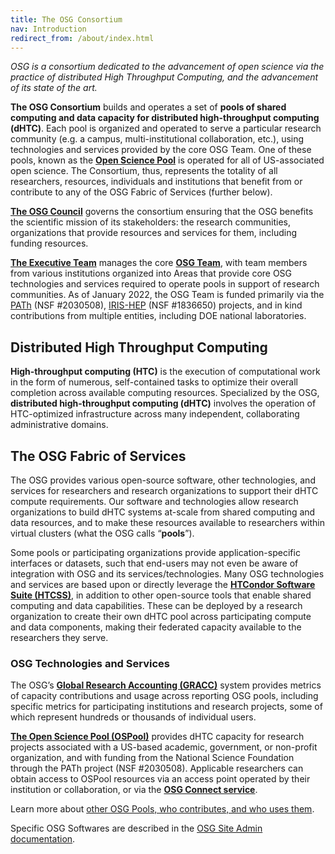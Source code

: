 ```yaml
---
title: The OSG Consortium
nav: Introduction
redirect_from: /about/index.html
---
```


_OSG is a consortium dedicated to the advancement of open science via the 
practice of distributed High Throughput Computing, and the advancement of 
its state of the art._

**The OSG Consortium** builds and operates a set of **pools of shared computing and 
data capacity for distributed high-throughput computing (dHTC)**. Each pool is 
organized and operated to serve a particular research community (e.g. a campus, 
multi-institutional collaboration, etc.), using technologies and 
services provided by the core OSG Team. One of these pools, known as the 
**[Open Science Pool](/about/open_science_pool)** is operated for all of US-associated 
open science. The Consortium, thus, represents the totality of all researchers, 
resources, individuals and institutions that benefit from or contribute to any 
of the OSG Fabric of Services (further below).

**[The OSG Council](https://opensciencegrid.org/council/)** governs the consortium ensuring that the OSG benefits 
the scientific mission of its stakeholders: the research communities, organizations 
that provide resources and services for them, including funding resources. 

**[The Executive Team](https://opensciencegrid.org/management/)** manages the core **[OSG Team](/about/team/)**, with 
team members from various institutions organized into Areas that provide core OSG 
technologies and services required to operate pools in support of research communities. 
As of January 2022, the OSG Team is funded primarily via the [PATh](https://path-cc.io/) (NSF #2030508), 
[IRIS-HEP](https://iris-hep.org/) (NSF #1836650) projects, and in kind contributions from multiple entities, 
including DOE national laboratories.

## Distributed High Throughput Computing

**High-throughput computing (HTC)** is the execution of computational work in the form 
of numerous, self-contained tasks to optimize their overall completion across 
available computing resources. Specialized by the OSG, **distributed high-throughput 
computing (dHTC)** involves the operation of HTC-optimized infrastructure across
many independent, collaborating administrative domains.

## The OSG Fabric of Services

The OSG provides various open-source software, other technologies, and services 
for researchers and research organizations to support their dHTC compute requirements. 
Our software and technologies allow research organizations to build dHTC systems 
at-scale from shared computing and data resources, and to make these resources 
available to researchers within virtual clusters (what the OSG calls “**pools**”).

Some pools or participating organizations provide application-specific interfaces
or datasets, such that end-users may not even be aware of integration with 
OSG and its services/technologies. Many OSG technologies and services are 
based upon or directly leverage the **[HTCondor Software Suite (HTCSS)](https://htcondor.org/)**, in addition
to other open-source tools that enable shared computing and data capabilities. 
These can be deployed by a research organization to create their own dHTC pool 
across participating compute and data components, making their federated capacity 
available to the researchers they serve.

### OSG Technologies and Services

The OSG’s **[Global Research Accounting (GRACC)](https://gracc.opensciencegrid.org/d/000000074/gracc-home?orgId=1&search=open&folder=current)** system provides metrics of capacity 
contributions and usage across reporting OSG pools, including specific metrics 
for participating institutions and research projects, some of which represent 
hundreds or thousands of individual users.

**[The Open Science Pool (OSPool)](/about/open_science_pool/)** provides dHTC capacity for research projects 
associated with a US-based academic, government, or non-profit organization,
and with funding from the National Science Foundation through the PATh project
(NSF #2030508). Applicable researchers can obtain access to OSPool resources 
via an access point operated by their institution or collaboration, or via the
**[OSG Connect service](https://connect.osg-htc.org/)**.

Learn more about [other OSG Pools, who contributes, and who uses them](/about/organization/).

Specific OSG Softwares are described in the [OSG Site Admin documentation](https://opensciencegrid.org/docs/).

